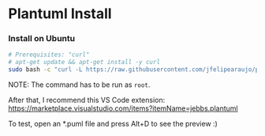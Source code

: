 # Plantuml Install

### Install on Ubuntu

``` sh
# Prerequisites: "curl"
# apt-get update && apt-get install -y curl
sudo bash -c "curl -L https://raw.githubusercontent.com/jfelipearaujo/plantuml-install/main/plantuml-install-ubuntu.sh | bash"
```

NOTE: The command has to be run as `root`.

After that, I recommend this VS Code extension: https://marketplace.visualstudio.com/items?itemName=jebbs.plantuml

To test, open an *.puml file and press Alt+D to see the preview :)
